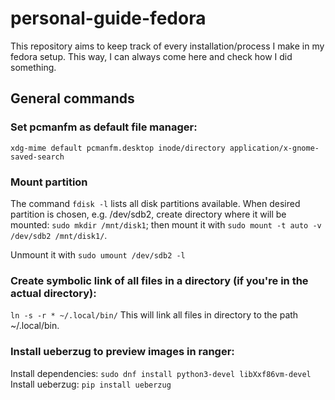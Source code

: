 # personal-guide-fedora

This repository aims to keep track of every installation/process I make in my fedora setup. This way, I can always come here and check how I did something.

## General commands

### Set pcmanfm as default file manager:
```
xdg-mime default pcmanfm.desktop inode/directory application/x-gnome-saved-search
```

### Mount partition
The command ```fdisk -l``` lists all disk partitions available. When desired partition is chosen, e.g. /dev/sdb2, create directory where it will be mounted: ```sudo mkdir /mnt/disk1```; then mount it with ```sudo mount -t auto -v /dev/sdb2 /mnt/disk1/```.

Unmount it with ```sudo umount /dev/sdb2 -l```

### Create symbolic link of all files in a directory (if you're in the actual directory):
`ln -s -r * ~/.local/bin/`
This will link all files in directory to the path ~/.local/bin.

### Install ueberzug to preview images in ranger:
Install dependencies: `sudo dnf install python3-devel libXxf86vm-devel`
Install ueberzug: `pip install ueberzug`
